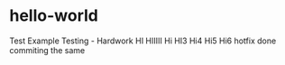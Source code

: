 # hello-world
Test Example
Testing - Hardwork
HI
HIIIII
Hi
HI3
Hi4
Hi5
Hi6
hotfix done commiting the same
